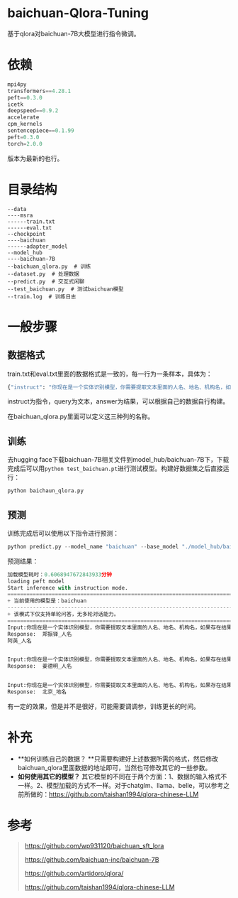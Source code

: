 # baichuan-Qlora-Tuning
基于qlora对baichuan-7B大模型进行指令微调。

# 依赖

```python
mpi4py
transformers==4.28.1
peft==0.3.0
icetk
deepspeed==0.9.2
accelerate
cpm_kernels
sentencepiece==0.1.99
peft=0.3.0
torch=2.0.0 
```

版本为最新的也行。

# 目录结构

```pyrhon
--data
----msra
------train.txt
------eval.txt
--checkpoint
----baichuan
------adapter_model
--model_hub
----baichuan-7B
--baichuan_qlora.py  # 训练
--dataset.py  # 处理数据
--predict.py  # 交互式闲聊
--test_baichuan.py  # 测试baichuan模型
--train.log  # 训练日志
```

# 一般步骤

##  数据格式

train.txt和eval.txt里面的数据格式是一致的，每一行为一条样本，具体为：

```python
{"instruct": "你现在是一个实体识别模型，你需要提取文本里面的人名、地名、机构名，如果存在结果，返回'实体_实体类型'，不同实体间用\n分隔。如果没有结果，回答'没有'。", "query": "文本：因有关日寇在京掠夺文物详情，藏界较为重视，也是我们收藏北京史料中的要件之一。", "answer": "日_地名\n京_地名\n北京_地名"}
```

instruct为指令，query为文本，answer为结果，可以根据自己的数据自行构建。

在baichuan_qlora.py里面可以定义这三种列的名称。

## 训练

去hugging face下载baichuan-7B相关文件到model_hub/baichuan-7B下，下载完成后可以用`python test_baichuan.pt`进行测试模型。构建好数据集之后直接运行：

```python
python baichaun_qlora.py
```

## 预测

训练完成后可以使用以下指令进行预测：

```python
python predict.py --model_name "baichuan" --base_model "./model_hub/baichuan-7B" --tokenizer_path "./model_hub/baichuan-7B" --lora_model "./checkpoint/baichuan/adapter_model" --with_prompt --interactive
```

预测结果：

```python
加载模型耗时：0.6068947672843933分钟
loading peft model
Start inference with instruction mode.
=====================================================================================
+ 当前使用的模型是：baichuan
-------------------------------------------------------------------------------------
+ 该模式下仅支持单轮问答，无多轮对话能力。
=====================================================================================
Input:你现在是一个实体识别模型，你需要提取文本里面的人名、地名、机构名，如果存在结果，返回'实体_实体类型'，不同实体间用\n分隔。如果没有结果，回答'没有'。文本：我们是受到郑振铎先生、阿英先生著作的启示，从个人条件出发，瞄准现代出版史研究的空白，重点集藏解放区、国民党毁禁出版物。
Response:  郑振铎_人名
阿英_人名


Input:你现在是一个实体识别模型，你需要提取文本里面的人名、地名、机构名，如果存在结果，返回'实体_实体类型'，不同实体间用\n分隔。如果没有结果，回答'没有'。文本：藏书家、作家姜德明先生在1997年出版的书话专集《文林枝叶》中以“爱书的朋友”为题，详细介绍了我们夫妇的藏品及三口之家以书为友、好乐清贫的逸闻趣事。
Response:  姜德明_人名


Input:你现在是一个实体识别模型，你需要提取文本里面的人名、地名、机构名，如果存在结果，返回'实体_实体类型'，不同实体间用\n分隔。如果没有结果，回答'没有'。文本：去年，我们又被评为“北京市首届家庭藏书状元明星户”。
Response:  北京_地名
```

有一定的效果，但是并不是很好，可能需要调调参，训练更长的时间。

# 补充

- **如何训练自己的数据？ **只需要构建好上述数据所需的格式，然后修改baichuan_qlora里面数据的地址即可，当然也可修改其它的一些参数。
- **如何使用其它的模型？** 其它模型的不同在于两个方面：1、数据的输入格式不一样。2、模型加载的方式不一样。对于chatglm、llama、belle，可以参考之前所做的：https://github.com/taishan1994/qlora-chinese-LLM

# 参考

> https://github.com/wp931120/baichuan_sft_lora
>
> https://github.com/baichuan-inc/baichuan-7B
>
> https://github.com/artidoro/qlora/
>
> https://github.com/taishan1994/qlora-chinese-LLM
